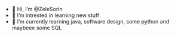 - 👋 Hi, I’m @ZeleSorin
- 👀 I’m intrested in learning new stuff
- 🌱 I’m currently learning java, software design, some python and maybeee some SQL


<!---
ZeleSorin/ZeleSorin is a ✨ special ✨ repository because its `README.md` (this file) appears on your GitHub profile.
You can click the Preview link to take a look at your changes.
--->
